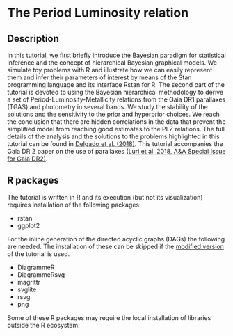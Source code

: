 # The Period Luminosity relation

## Description

In this tutorial, we first briefly introduce the Bayesian paradigm for statistical inference and the
concept of hierarchical Bayesian graphical models. We simulate toy problems with R and illustrate
how we can easily represent them and infer their parameters of interest by means of the Stan
programming language and its interface Rstan for R. The second part of the tutorial is devoted to
using the Bayesian hierarchical methodology to derive a set of Period-Luminosity-Metallicity
relations from the Gaia DR1 parallaxes (TGAS) and photometry in several bands. We study the
stability of the solutions and the sensitivity to the prior and hyperprior choices. We reach the
conclusion that there are hidden correlations in the data that prevent the simplified model from
reaching good estimates to the PLZ relations. The full details of the analysis and the solutions to
the problems highlighted in this tutorial can be found in [Delgado et al.
(2018)](http://adsabs.harvard.edu/abs/2018arXiv180301162D). This tutorial accompanies the Gaia DR 2
paper on the use of parallaxes [(Luri et al. 2018, A&A Special Issue for Gaia
DR2)](https://arxiv.org/abs/1804.09376).

## R packages 

The tutorial is written in R and its execution (but not its visualization) requires installation of
the following packages:

* rstan
* ggplot2

For the inline generation of the directed acyclic graphs (DAGs) the following are needed. The
installation of these can be skipped if the [modified version](TutorialPLZ_R.ipynb) of the tutorial
is used.

* DiagrammeR
* DiagrammeRsvg
* magrittr
* svglite
* rsvg
* png

Some of these R packages may require the local installation of libraries outside the R ecosystem.
